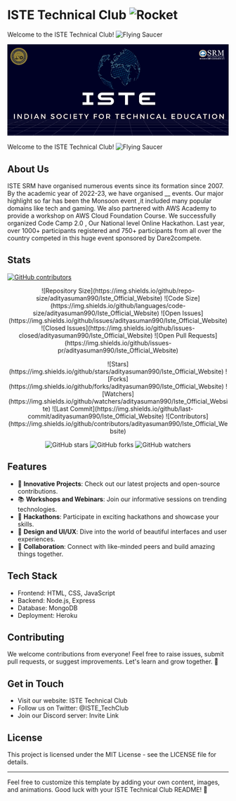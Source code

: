 # ISTE Technical Club   <img src="https://raw.githubusercontent.com/Tarikul-Islam-Anik/Animated-Fluent-Emojis/master/Emojis/Travel%20and%20places/Rocket.png" alt="Rocket" width="45" height="45" />

Welcome to the ISTE Technical Club! <img src="https://raw.githubusercontent.com/Tarikul-Islam-Anik/Animated-Fluent-Emojis/master/Emojis/Objects/Light%20Bulb.png" alt="Flying Saucer" width="45" height="45" />

![Logo](https://raw.githubusercontent.com/kartikey-mittal/dsa7/main/demo.png)

Welcome to the ISTE Technical Club! <img src="https://raw.githubusercontent.com/Tarikul-Islam-Anik/Animated-Fluent-Emojis/master/Emojis/Objects/Light%20Bulb.png" alt="Flying Saucer" width="45" height="45" />




## About Us

ISTE SRM have organised numerous events since its formation since 2007. By the academic year of 2022-23, we have organised __ events. Our major highlight so far has been the Monsoon event ,it included many popular domains like tech and gaming. We also partnered with AWS Academy to provide a workshop on AWS Cloud Foundation Course. We successfully organized Code Camp 2.0 , Our National level Online Hackathon. Last year, over 1000+ participants registered and 750+ participants from all over the country competed in this huge event sponsored by Dare2compete.




## Stats
[![GitHub contributors](https://img.shields.io/github/contributors/adityasuman990/Iste_Official_Website)](https://github.com/adityasuman990/Iste_Official_Website/graphs/contributors)

<p align="center">
    ![Repository Size](https://img.shields.io/github/repo-size/adityasuman990/Iste_Official_Website)
    ![Code Size](https://img.shields.io/github/languages/code-size/adityasuman990/Iste_Official_Website)
    ![Open Issues](https://img.shields.io/github/issues/adityasuman990/Iste_Official_Website)
    ![Closed Issues](https://img.shields.io/github/issues-closed/adityasuman990/Iste_Official_Website)
    ![Open Pull Requests](https://img.shields.io/github/issues-pr/adityasuman990/Iste_Official_Website)
</p>

<p align="center">
    ![Stars](https://img.shields.io/github/stars/adityasuman990/Iste_Official_Website)
    ![Forks](https://img.shields.io/github/forks/adityasuman990/Iste_Official_Website)
    ![Watchers](https://img.shields.io/github/watchers/adityasuman990/Iste_Official_Website)
    ![Last Commit](https://img.shields.io/github/last-commit/adityasuman990/Iste_Official_Website)
    ![Contributors](https://img.shields.io/github/contributors/adityasuman990/Iste_Official_Website)
</p>


<p align="center">
    <img src="https://img.shields.io/github/stars/adityasuman990/Iste_Official_Website?style=social" alt="GitHub stars">
    <img src="https://img.shields.io/github/forks/adityasuman990/Iste_Official_Website?style=social" alt="GitHub forks">
    <img src="https://img.shields.io/github/watchers/adityasuman990/Iste_Official_Website?style=social" alt="GitHub watchers">
</p>



## Features

- 🌟 **Innovative Projects**: Check out our latest projects and open-source contributions.
- 📚 **Workshops and Webinars**: Join our informative sessions on trending technologies.
- 🚀 **Hackathons**: Participate in exciting hackathons and showcase your skills.
- 🎨 **Design and UI/UX**: Dive into the world of beautiful interfaces and user experiences.
- 🤝 **Collaboration**: Connect with like-minded peers and build amazing things together.

## Tech Stack

- Frontend: HTML, CSS, JavaScript
- Backend: Node.js, Express
- Database: MongoDB
- Deployment: Heroku

## Contributing

We welcome contributions from everyone! Feel free to raise issues, submit pull requests, or suggest improvements. Let's learn and grow together. 🌱

## Get in Touch

- Visit our website: ISTE Technical Club
- Follow us on Twitter: @ISTE_TechClub
- Join our Discord server: Invite Link

## License

This project is licensed under the MIT License - see the LICENSE file for details.

---

Feel free to customize this template by adding your own content, images, and animations. Good luck with your ISTE Technical Club README! 🎉




